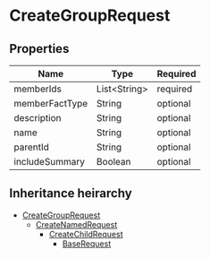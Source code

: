 

# CreateGroupRequest

## Properties

Name | Type | Required
-------- | -------- | --------
memberIds | List&lt;String&gt; | required
memberFactType | String | optional
description | String | optional
name | String | optional
parentId | String | optional
includeSummary | Boolean | optional




## Inheritance heirarchy


* [CreateGroupRequest](CreateGroupRequest.md)
    * [CreateNamedRequest](CreateNamedRequest.md)
        * [CreateChildRequest](CreateChildRequest.md)
            * [BaseRequest](BaseRequest.md)
